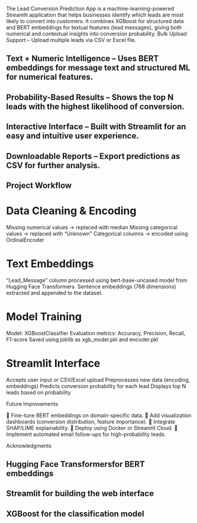 The Lead Conversion Prediction App is a machine-learning-powered Streamlit application that helps businesses identify which leads are most likely to convert into customers.
It combines XGBoost for structured data and BERT embeddings for textual features (lead messages), giving both numerical and contextual insights into conversion probability.
Bulk Upload Support – Upload multiple leads via CSV or Excel file.

 ## Text + Numeric Intelligence – Uses BERT embeddings for message text and structured ML for numerical features.
## Probability-Based Results – Shows the top N leads with the highest likelihood of conversion.
## Interactive Interface – Built with Streamlit for an easy and intuitive user experience.
 ## Downloadable Reports – Export predictions as CSV for further analysis.


## Project Workflow

# Data Cleaning & Encoding

Missing numerical values → replaced with median
Missing categorical values → replaced with “Unknown”
Categorical columns → encoded using OrdinalEncoder

# Text Embeddings

“Lead_Message” column processed using bert-base-uncased model from Hugging Face Transformers.
Sentence embeddings (768 dimensions) extracted and appended to the dataset.

# Model Training

Model: XGBoostClassifier
Evaluation metrics: Accuracy, Precision, Recall, F1-score
Saved using joblib as xgb_model.pkl and encoder.pkl

# Streamlit Interface

Accepts user input or CSV/Excel upload
Preprocesses new data (encoding, embeddings)
Predicts conversion probability for each lead
Displays top N leads based on probability

Future Improvements

🔹 Fine-tune BERT embeddings on domain-specific data.
🔹 Add visualization dashboards (conversion distribution, feature importance).
🔹 Integrate SHAP/LIME explainability.
🔹 Deploy using Docker or Streamlit Cloud.
🔹 Implement automated email follow-ups for high-probability leads.

Acknowledgments

## Hugging Face Transformersfor BERT embeddings

## Streamlit for building the web interface

## XGBoost for the classification model
